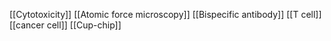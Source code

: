 [[Cytotoxicity]]
[[Atomic force microscopy]]
[[Bispecific antibody]]
[[T cell]]
[[cancer cell]]
[[Cup-chip]]

